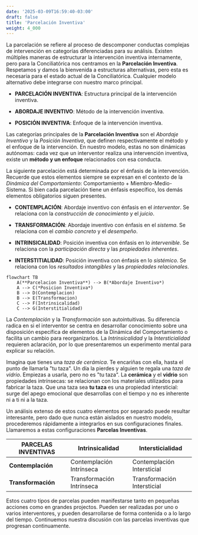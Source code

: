 ```yaml
---
date: '2025-03-09T16:59:40-03:00'
draft: false
title: 'Parcelación Inventiva'
weight: 4_000
---
```


La parcelación se refiere al proceso de descomponer conductas complejas de intervención en categorías diferenciadas para su análisis. Existen múltiples maneras de estructurar la intervención inventiva internamente, pero para la Conciliatórica nos centramos en la **Parcelación Inventiva**. Respetamos y damos la bienvenida a estructuras alternativas, pero esta es necesaria para el estado actual de la Conciliatórica. Cualquier modelo alternativo debe integrarse con nuestro marco principal.

- **PARCELACIÓN INVENTIVA**: Estructura principal de la intervención inventiva.

- **ABORDAJE INVENTIVO**: Método de la intervención inventiva.

- **POSICIÓN INVENTIVA**: Enfoque de la intervención inventiva.

Las categorías principales de la **Parcelación Inventiva** son el *Abordaje Inventivo* y la *Posición Inventiva*, que definen respectivamente el método y el enfoque de la intervención. En nuestro modelo, estas no son dinámicas autónomas: cada vez que un interventor realiza una intervención inventiva, existe un **método y un enfoque** relacionados con esa conducta.

La siguiente parcelación está determinada por el énfasis de la intervención. Recuerde que estos elementos siempre se expresan en el contexto de la *Dinámica del Comportamiento*: Comportamiento + Miembro-Medio-Sistema. Si bien cada parcelación tiene un énfasis específico, los demás elementos obligatorios siguen presentes.

- **CONTEMPLACIÓN**: Abordaje inventivo con énfasis en el *interventor*. Se relaciona con la *construcción de conocimiento* y el *juicio*.

- **TRANSFORMACIÓN**: Abordaje inventivo con énfasis en el *sistema*. Se relaciona con el *cambio concreto* y el *desempeño*.

- **INTRINSICALIDAD**: Posición inventiva con énfasis en lo *intervenible*. Se relaciona con la *participación directa* y las *propiedades inherentes*.

- **INTERSTITIALIDAD**: Posición inventiva con énfasis en lo *sistémico*. Se relaciona con los *resultados intangibles* y las *propiedades relacionales*.

```mermaid
flowchart TB
    A(**Parcelacion Inventiva**) --> B(*Abordaje Inventivo*)
    A --> C(*Posicion Inventiva*)
    B --> D(Contemplacion)
    B --> E(Transformacion)
    C --> F(Intrinsicalidad)
    C --> G(Interstitialidad)
```

La *Contemplación* y la *Transformación* son autointuitivas. Su diferencia radica en si el interventor se centra en desarrollar conocimiento sobre una disposición específica de elementos de la Dinámica del Comportamiento o facilita un cambio para reorganizarlos. La *Intrinsicalidad* y la *Intersticialidad* requieren aclaración, por lo que presentaremos un experimento mental para explicar su relación.

Imagina que tienes una *taza de cerámica*. Te encariñas con ella, hasta el punto de llamarla "tu taza". Un día la pierdes y alguien te regala una *taza de vidrio*. Empiezas a usarla, pero no es "tu taza". La **cerámica** y el **vidrio** son propiedades intrínsecas: se relacionan con los materiales utilizados para fabricar la taza. Que una taza sea **tu taza** es una propiedad intersticial: surge del apego emocional que desarrollas con el tiempo y no es inherente ni a ti ni a la taza.

Un análisis extenso de estos cuatro elementos por separado puede resultar interesante, pero dado que nunca están aislados en nuestro modelo, procederemos rápidamente a integrarlos en sus configuraciones finales. Llamaremos a estas configuraciones **Parcelas Inventivas**.

| **PARCELAS INVENTIVAS** | **Intrinsicalidad** | **Intersticialidad** |
|---|---|---|
| **Contemplación** | Contemplación Intrínseca | Contemplación Intersticial |
| **Transformación** | Transformación Intrínseca | Transformación Intersticial |

Estos cuatro tipos de parcelas pueden manifestarse tanto en pequeñas acciones como en grandes projectos. Pueden ser realizadas por uno o varios interventores, y pueden desarrollarse de forma contenida o a lo largo del tiempo. Continuemos nuestra discusión con las parcelas inventivas que progresan continuamente.
